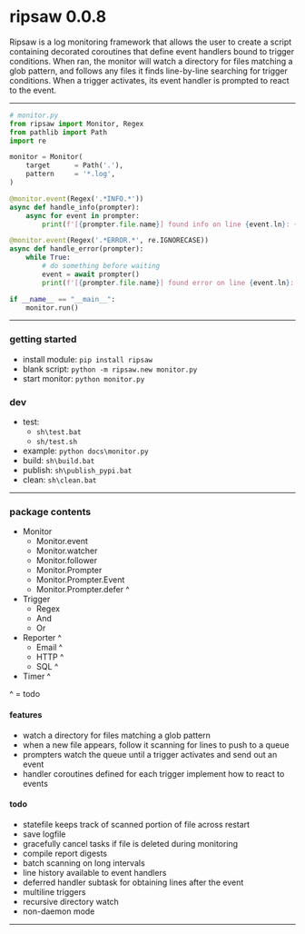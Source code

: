 # ripsaw 0.0.8

Ripsaw is a log monitoring framework that allows the user to create a script containing decorated coroutines that define event handlers bound to trigger conditions. 
When ran, the monitor will watch a directory for files matching a glob pattern, and follows any files it finds line-by-line searching for trigger conditions. When a trigger activates, its event handler is prompted to react to the event. 

---
```python
# monitor.py
from ripsaw import Monitor, Regex
from pathlib import Path
import re

monitor = Monitor(
    target      = Path('.'),
    pattern     = '*.log',
)

@monitor.event(Regex('.*INFO.*'))
async def handle_info(prompter):
    async for event in prompter:
        print(f'[{prompter.file.name}] found info on line {event.ln}: {event.line.strip()}, {event.match}')

@monitor.event(Regex('.*ERROR.*', re.IGNORECASE))
async def handle_error(prompter):
    while True:
        # do something before waiting
        event = await prompter()
        print(f'[{prompter.file.name}] found error on line {event.ln}: {event.line.strip()}, {event.match}')

if __name__ == "__main__":
    monitor.run()
```

---
### getting started
* install module: `pip install ripsaw` 
* blank script: `python -m ripsaw.new monitor.py`
* start monitor: `python monitor.py`

### dev
* test: 
    * `sh\test.bat`
    * `sh/test.sh`
* example: `python docs\monitor.py`  
* build: `sh\build.bat`
* publish: `sh\publish_pypi.bat`
* clean: `sh\clean.bat`


---
### package contents
* Monitor
    * Monitor.event
    * Monitor.watcher
    * Monitor.follower
    * Monitor.Prompter
    * Monitor.Prompter.Event
    * Monitor.Prompter.defer ^
* Trigger
    * Regex
    * And
    * Or
* Reporter ^
    * Email ^
    * HTTP ^
    * SQL ^
* Timer ^

^ = todo

#### features
* watch a directory for files matching a glob pattern
* when a new file appears, follow it scanning for lines to push to a queue
* prompters watch the queue until a trigger activates and send out an event
* handler coroutines defined for each trigger implement how to react to events

#### todo
* statefile keeps track of scanned portion of file across restart
* save logfile
* gracefully cancel tasks if file is deleted during monitoring
* compile report digests
* batch scanning on long intervals
* line history available to event handlers
* deferred handler subtask for obtaining lines after the event
* multiline triggers
* recursive directory watch
* non-daemon mode

---
